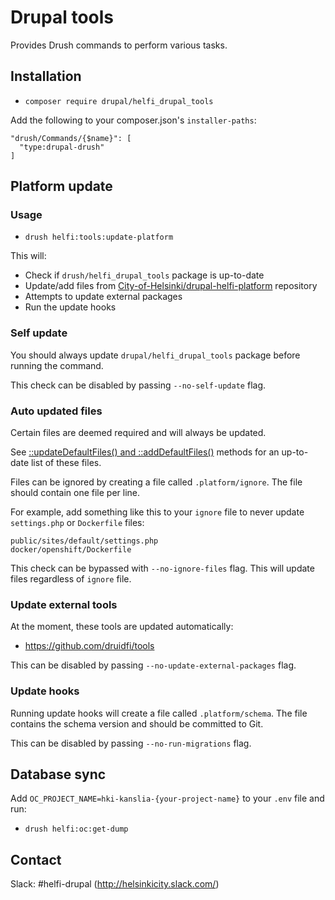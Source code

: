 # Drupal tools

Provides Drush commands to perform various tasks.

## Installation

- `composer require drupal/helfi_drupal_tools`

Add the following to your composer.json's `installer-paths`:

```
"drush/Commands/{$name}": [
  "type:drupal-drush"
]
```

## Platform update

### Usage

- `drush helfi:tools:update-platform`

This will:

- Check if `drush/helfi_drupal_tools` package is up-to-date
- Update/add files from [City-of-Helsinki/drupal-helfi-platform](https://github.com/City-of-Helsinki/drupal-helfi-platform) repository
- Attempts to update external packages
- Run the update hooks

### Self update

You should always update `drupal/helfi_drupal_tools` package before running the command.

This check can be disabled by passing `--no-self-update` flag.

### Auto updated files

Certain files are deemed required and will always be updated.

See [::updateDefaultFiles() and ::addDefaultFiles()](/UpdateCommands.php) methods for an up-to-date list of these files.

Files can be ignored by creating a file called `.platform/ignore`. The file should contain one file per line.

For example, add something like this to your `ignore` file to never update `settings.php` or `Dockerfile` files:

```
public/sites/default/settings.php
docker/openshift/Dockerfile
```

This check can be bypassed with `--no-ignore-files` flag. This will update files regardless of `ignore` file.

### Update external tools

At the moment, these tools are updated automatically:
- https://github.com/druidfi/tools

This can be disabled by passing `--no-update-external-packages` flag.

### Update hooks

Running update hooks will create a file called `.platform/schema`. The file contains the schema version and should be committed to Git.

This can be disabled by passing `--no-run-migrations` flag.

## Database sync

Add `OC_PROJECT_NAME=hki-kanslia-{your-project-name}` to your `.env` file and run:

- `drush helfi:oc:get-dump`


## Contact

Slack: #helfi-drupal (http://helsinkicity.slack.com/)
